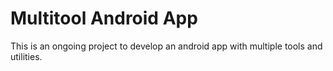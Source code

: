 # Multitool Android App

This is an ongoing project to develop an android app with multiple tools and utilities.
